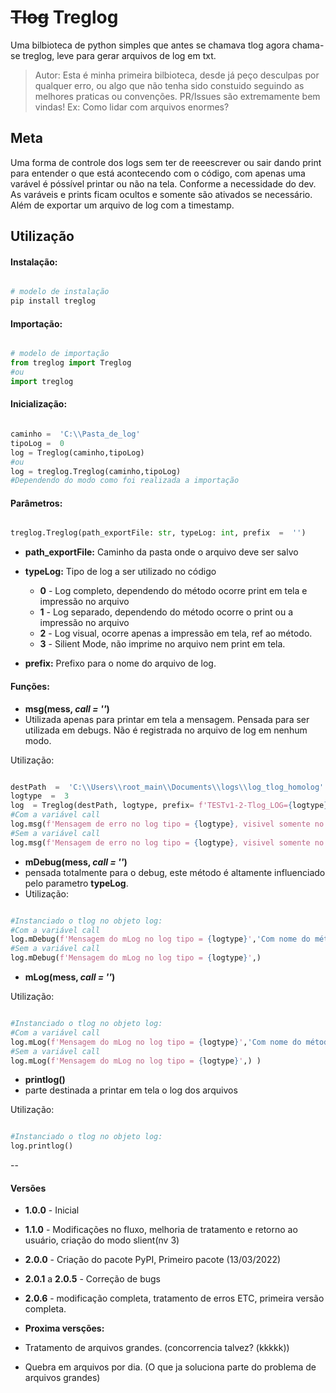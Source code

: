 
# ~~Tlog~~ Treglog 

Uma bilbioteca de python simples que antes se chamava tlog agora chama-se treglog, leve para gerar arquivos de log em txt. 

> Autor: Esta é minha primeira bilbioteca, desde já peço desculpas por qualquer erro, ou algo que não tenha sido constuido seguindo as melhores praticas ou convenções. PR/Issues são extremamente bem vindas! Ex: Como lidar com arquivos enormes?

## Meta

Uma forma de controle dos logs sem ter de reeescrever ou sair dando print para entender o que está acontecendo com o código, com apenas uma varável é póssível printar ou não na tela. Conforme a necessidade do dev. As varáveis e prints ficam ocultos e somente são ativados se necessário. Além de exportar um arquivo de log com a timestamp.
  

## Utilização

#### **Instalação:**

~~~python

# modelo de instalação
pip install treglog

~~~

#### **Importação:**
~~~python

# modelo de importação
from treglog import Treglog
#ou
import treglog 

~~~
#### **Inicialização:**
~~~python

caminho =  'C:\\Pasta_de_log'
tipoLog =  0
log = Treglog(caminho,tipoLog)
#ou
log = treglog.Treglog(caminho,tipoLog)
#Dependendo do modo como foi realizada a importação

~~~

  

#### **Parâmetros:**

~~~python

treglog.Treglog(path_exportFile: str, typeLog: int, prefix  =  '')

~~~

*  **path_exportFile:** Caminho da pasta onde o arquivo deve ser salvo

*  **typeLog:** Tipo de log a ser utilizado no código
    *  **0** - Log completo, dependendo do método ocorre print em tela e impressão no arquivo
    *  **1** - Log separado, dependendo do método ocorre o print ou a impressão no arquivo
    *  **2** - Log visual, ocorre apenas a impressão em tela, ref ao método.
    *  **3** - Silient Mode, não imprime no arquivo nem print em tela.
* **prefix:** Prefixo para o nome do arquivo de log.


#### **Funções:**

*  **msg(mess, *call = ''*)**
* Utilizada apenas para printar em tela a mensagem. Pensada para ser utilizada em debugs. Não é registrada no arquivo de log em nenhum modo.

Utilização:
~~~python

destPath  =  'C:\\Users\\root_main\\Documents\\logs\\log_tlog_homolog'
logtype  =  3
log  = Treglog(destPath, logtype, prefix= f'TESTv1-2-Tlog_LOG={logtype}')
#Com a variável call
log.msg(f'Mensagem de erro no log tipo = {logtype}, visivel somente no tipo 2','Com o Nome do método especificado')
#Sem a variável call
log.msg(f'Mensagem de erro no log tipo = {logtype}, visivel somente no tipo 2')

~~~

  

* **mDebug(mess, *call  =  ''*)**
* pensada totalmente para o debug, este método é altamente influenciado pelo parametro **typeLog**.
* Utilização:
~~~python

#Instanciado o tlog no objeto log:
#Com a variável call
log.mDebug(f'Mensagem do mLog no log tipo = {logtype}','Com nome do método')
#Sem a variável call
log.mDebug(f'Mensagem do mLog no log tipo = {logtype}',) 

~~~

  

*  **mLog(mess, *call  =  ''*)**

Utilização:
~~~python

#Instanciado o tlog no objeto log:
#Com a variável call
log.mLog(f'Mensagem do mLog no log tipo = {logtype}','Com nome do método')
#Sem a variável call
log.mLog(f'Mensagem do mLog no log tipo = {logtype}',) )

~~~

  

*  **printlog()**
*  parte destinada a printar em tela o log dos arquivos

Utilização:

~~~python

#Instanciado o tlog no objeto log:
log.printlog()

~~~

  

--

#### **Versões**

*  **1.0.0** - Inicial
*  **1.1.0** - Modificações no fluxo, melhoria de tratamento e retorno ao usuário, criação do modo slient(nv 3)
*  **2.0.0** - Criação do pacote PyPI, Primeiro pacote (13/03/2022)
*  **2.0.1** a **2.0.5** - Correção de bugs
*  **2.0.6** - modificação completa, tratamento de erros ETC, primeira versão completa.

*  **Proxima versções:**

* Tratamento de arquivos grandes. (concorrencia talvez? (kkkkk))
* Quebra em arquivos por dia. (O que ja soluciona parte do problema de arquivos grandes)
